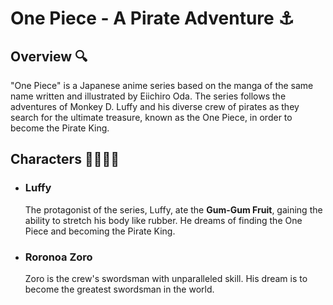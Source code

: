 # One Piece \- A Pirate Adventure ⚓

## Overview 🔍
"One Piece" is a Japanese anime series based on the manga of the same name written and illustrated by Eiichiro Oda. The series follows the adventures of Monkey D. Luffy and his diverse crew of pirates as they search for the ultimate treasure, known as the One Piece, in order to become the Pirate King.

## Characters 👩‍👨‍👦‍👦
- ### Luffy
  The protagonist of the series, Luffy, ate the **Gum-Gum Fruit**, gaining the ability to stretch his body like rubber. He dreams of finding the One Piece and becoming the Pirate King.
- ### Roronoa Zoro
  Zoro is the crew's swordsman with unparalleled skill. His dream is to become the greatest swordsman in the world.

